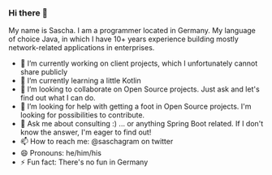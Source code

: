 ### Hi there 👋

My name is Sascha. I am a programmer located in Germany. My language of choice Java, in which I have 10+ years experience building mostly network-related applications in enterprises. 

- 🔭 I’m currently working on client projects, which I unfortunately cannot share publicly
- 🌱 I’m currently learning a little Kotlin
- 👯 I’m looking to collaborate on Open Source projects. Just ask and let's find out what I can do.
- 🤔 I’m looking for help with getting a foot in Open Source projects. I'm looking for possibilities to contribute.
- 💬 Ask me about consulting :) ... or anything Spring Boot related. If I don't know the answer, I'm eager to find out!
- 📫 How to reach me: @saschagram on twitter
- 😄 Pronouns: he/him/his
- ⚡ Fun fact: There's no fun in Germany
